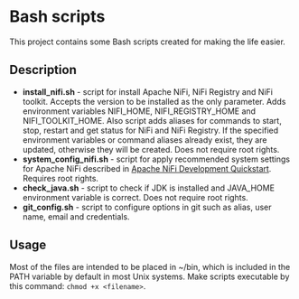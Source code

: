 # Bash scripts

This project contains some Bash scripts created for making the life easier.

## Description

* **install_nifi.sh** - script for install Apache NiFi, NiFi Registry and NiFi toolkit. 
Accepts the version to be installed as the only parameter. Adds environment variables NIFI_HOME, 
NIFI_REGISTRY_HOME and NIFI_TOOLKIT_HOME. Also script adds aliases for commands to start, stop, restart and get status for NiFi and NiFi Registry. 
If the specified environment variables or command aliases already exist, they are updated, otherwise they will be created. Does not require root rights.
* **system_config_nifi.sh** - script for apply recommended system settings for Apache NiFi described in [Apache NiFi Development Quickstart](https://en.wikipedia.org/wiki/ARTag). Requires root rights.
* **check_java.sh** - script to check if JDK is installed and JAVA_HOME environment variable is correct. Does not require root rights.
* **git_config.sh** - script to configure options in git such as alias, user name, email and credentials.

## Usage

Most of the files are intended to be placed in ~/bin, which is included in the PATH variable by default in most Unix systems.
Make scripts executable by this command: `chmod +x <filename>`.
